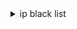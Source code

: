 <details>
 <summary>ip black list</summary> 
 218.98.16.235</br>
 117.34.91.148</br>
 122.55.53.22</br>
 218.98.16.242</br>
 218.98.16.232</br>
 220.194.244.12</br>
 123.55.235.198</br>
 218.98.16.227</br>
 220.194.244.10</br>
 218.98.16.238</br>
 218.98.16.254</br>
 218.98.16.205</br>
 218.98.16.233</br>
 220.194.244.28</br>
 218.98.16.229</br>
 218.98.16.203</br>
 220.194.244.17</br>
 220.194.244.20</br>
 218.98.16.248</br>
 218.98.16.225</br>
 220.194.244.16</br>
 218.98.16.217</br>
 218.98.16.209</br>
 218.98.16.196</br>
 220.194.244.30</br>
 220.194.244.21</br>
 218.98.16.204</br>
 220.194.244.6</br>
 218.98.16.224</br>
 218.98.16.216</br>
 218.98.16.230</br>
 207.46.129.198</br>
 220.194.244.4</br>
 218.98.16.253</br>
 218.98.16.193</br>
 218.98.16.247</br>
 218.98.16.195</br>
 220.194.244.24</br>
 218.98.16.228</br>
 218.98.16.255</br>
 218.98.16.198</br>
 218.98.16.237</br>
 220.194.244.22</br>
 220.194.244.11</br>
 218.98.16.192</br>
 220.194.244.14</br>
 218.98.16.221</br>
 171.8.232.135</br>
 220.194.244.15</br>
 220.194.244.26</br>
 220.194.244.19</br>
 218.98.16.197</br>
 218.98.16.239</br>
 218.98.16.201</br>
 218.98.16.241</br>
 61.158.167.175</br>
 220.194.244.13</br>
 218.98.16.207</br>
 218.98.16.199</br>
 218.98.16.250</br>
 218.98.16.243</br>
 220.194.244.2</br>
 218.98.16.212</br>
 203.208.60.47</br>
 218.98.16.251</br>
 218.98.16.231</br>
 218.98.16.219</br>
 218.98.16.226</br>
 87.116.181.130</br>
 43.251.177.235</br>
 220.194.244.29</br>
 218.98.16.234</br>
 201.171.164.166</br>
 220.194.244.1</br>
 218.98.16.244</br>
 218.98.16.208</br>
 185.81.157.35</br>
 218.98.16.206</br>
 220.194.244.5</br>
 218.98.16.220</br>
 220.194.244.18</br>
 218.98.16.200</br>
 218.98.16.249</br>
 218.98.16.210</br>
 218.98.16.213</br>
 220.194.244.7</br>
 220.194.244.31</br>
 152.32.140.196</br>
 218.98.16.211</br>
 218.98.16.245</br>
 220.194.244.27</br>
 218.98.16.252</br>
 218.98.16.218</br>
 218.98.16.240</br>
 222.187.239.165</br>
 218.98.16.222</br>
 220.194.244.3</br>
 220.194.244.8</br>
 220.194.244.23</br>
 220.194.244.25</br>
 218.98.16.214</br>
 218.98.16.246</br>
 220.194.244.9</br>
 218.98.16.194</br>
 154.208.109.126</br>
 218.98.16.215</br>
 220.194.244.0</br>
 218.98.16.223</br>
 218.98.16.202</br>
 154.92.195.161</br>
 218.98.16.236</br>
 180.97.215.65</br>
 110.229.233.78</br>
 139.99.223.140</br>
 98.142.137.189</br>
 103.76.86.48</br>
 122.51.141.108</br>
 222.127.5.201</br>
 115.79.137.226</br>
 39.99.253.234</br>
 35.202.100.186</br>
 85.204.246.240</br>
 89.35.39.180</br>
 223.105.4.249</br>
 101.200.177.198</br>
 101.201.237.252</br>
 101.71.249.170</br>
 101.87.101.87</br>
 102.176.160.30</br>
 103.130.209.251</br>
 103.239.252.178</br>
 103.36.102.244</br>
 104.236.246.16</br>
 104.248.144.147</br>
 104.248.181.156</br>
 104.248.216.243</br>
 106.12.3.28</br>
 106.12.45.214</br>
 106.13.20.31</br>
 106.14.135.136</br>
 106.3.129.209</br>
 106.75.19.147</br>
 107.170.172.23</br>
 107.175.64.101</br>
 109.110.52.77</br>
 109.167.210.163</br>
 110.188.70.99</br>
 110.235.33.173</br>
 111.230.105.142</br>
 112.124.32.163</br>
 112.49.38.63</br>
 112.74.203.41</br>
 113.105.94.66</br>
 114.118.97.195</br>
 114.147.20.38</br>
 115.143.217.157</br>
 115.29.7.45</br>
 115.68.184.88</br>
 116.255.216.34</br>
 116.31.102.81</br>
 116.62.51.6</br>
 117.160.136.203</br>
 117.50.36.250</br>
 117.78.42.106</br>
 119.23.141.228</br>
 119.23.33.89</br>
 119.4.240.104</br>
 120.202.177.108</br>
 120.79.0.86</br>
 121.183.75.145</br>
 121.196.23.247</br>
 121.196.57.160</br>
 121.43.189.248</br>
 123.59.72.15</br>
 124.43.177.160</br>
 125.227.130.2</br>
 125.71.65.134</br>
 128.106.2.250</br>
 128.199.127.217</br>
 13.71.2.244</br>
 139.129.97.42</br>
 139.196.124.205</br>
 139.199.200.182</br>
 139.59.131.37</br>
 139.59.14.210</br>
 139.59.25.238</br>
 139.59.56.121</br>
 139.59.59.187</br>
 139.59.60.154</br>
 139.59.61.186</br>
 139.59.79.56</br>
 139.59.99.142</br>
 140.238.177.23</br>
 142.93.112.49</br>
 142.93.122.58</br>
 142.93.178.254</br>
 142.93.82.229</br>
 146.185.146.99</br>
 147.139.34.137</br>
 149.202.102.36</br>
 150.109.100.228</br>
 153.122.56.134</br>
 154.198.2.4</br>
 157.230.163.6</br>
 157.245.149.151</br>
 157.245.246.132</br>
 157.245.60.215</br>
 159.192.148.4</br>
 159.65.136.194</br>
 159.65.144.233</br>
 159.65.159.1</br>
 159.65.245.203</br>
 159.65.54.221</br>
 159.65.65.54</br>
 159.89.165.127</br>
 161.35.116.30</br>
 161.53.81.21</br>
 164.132.101.10</br>
 164.177.158.227</br>
 165.22.110.2</br>
 165.22.127.136</br>
 165.22.242.174</br>
 165.22.250.226</br>
 165.22.60.7</br>
 165.227.156.235</br>
 165.227.5.140</br>
 165.227.53.241</br>
 167.71.115.245</br>
 167.71.217.92</br>
 167.71.239.181</br>
 167.99.167.105</br>
 167.99.170.160</br>
 167.99.75.174</br>
 170.151.0.4</br>
 178.128.10.117</br>
 178.128.148.98</br>
 178.128.156.174</br>
 178.128.173.238</br>
 178.128.39.0</br>
 178.62.241.231</br>
 180.250.18.20</br>
 180.76.56.128</br>
 181.65.157.134</br>
 183.134.198.30</br>
 185.50.37.152</br>
 186.33.231.242</br>
 187.109.107.209</br>
 188.165.245.53</br>
 188.166.253.195</br>
 188.166.34.234</br>
 188.226.250.187</br>
 193.106.26.133</br>
 193.112.187.205</br>
 193.112.248.85</br>
 195.158.29.222</br>
 195.54.160.183</br>
 195.91.186.78</br>
 196.203.182.166</br>
 198.199.66.10</br>
 202.202.2.4</br>
 202.83.19.245</br>
 202.88.241.107</br>
 206.189.132.204</br>
 206.189.136.160</br>
 206.189.157.46</br>
 206.189.166.172</br>
 206.189.172.90</br>
 206.189.188.223</br>
 206.189.228.120</br>
 206.189.28.79</br>
 207.154.198.74</br>
 209.97.146.3</br>
 211.253.9.160</br>
 211.99.229.3</br>
 212.145.192.205</br>
 212.64.40.200</br>
 213.169.151.199</br>
 213.187.77.253</br>
 218.234.17.96</br>
 218.92.40.162</br>
 221.238.32.130</br>
 222.122.179.208</br>
 223.197.175.171</br>
 3.1.255.152</br>
 36.133.62.154</br>
 36.255.61.26</br>
 36.66.156.125</br>
 37.139.21.75</br>
 37.139.9.23</br>
 39.105.200.55</br>
 39.106.118.147</br>
 39.129.55.85</br>
 39.96.82.174</br>
 39.99.203.251</br>
 42.112.20.32</br>
 43.247.102.84</br>
 45.146.164.165</br>
 45.146.164.166</br>
 45.146.164.239</br>
 45.238.33.154</br>
 45.238.33.158</br>
 45.251.22.210</br>
 46.101.24.197</br>
 46.101.88.10</br>
 46.105.163.8</br>
 47.100.88.65</br>
 47.105.164.105</br>
 47.107.140.142</br>
 47.107.140.220</br>
 47.107.141.34</br>
 47.107.45.148</br>
 47.107.62.218</br>
 47.110.225.78</br>
 47.114.96.237</br>
 47.244.175.167</br>
 47.244.213.73</br>
 47.244.45.12</br>
 47.88.17.25</br>
 47.92.152.148</br>
 47.93.150.5</br>
 47.94.175.175</br>
 47.94.215.35</br>
 47.96.144.102</br>
 50.250.224.225</br>
 51.178.29.39</br>
 51.77.246.155</br>
 51.79.147.177</br>
 5.196.110.170</br>
 52.130.75.15</br>
 5.39.74.233</br>
 54.38.190.187</br>
 58.16.48.190</br>
 60.12.26.9</br>
 60.205.206.32</br>
 60.29.123.202</br>
 61.164.246.45</br>
 61.250.206.110</br>
 61.84.196.50</br>
 62.171.148.41</br>
 62.197.86.15</br>
 62.234.188.157</br>
 64.227.32.97</br>
 66.70.157.67</br>
 68.183.190.43</br>
 68.183.218.50</br>
 77.65.65.90</br>
 77.94.137.91</br>
 79.137.84.210</br>
 80.92.232.39</br>
 81.183.220.42</br>
 82.223.69.17</br>
 82.64.25.166</br>
 85.172.174.46</br>
 88.204.164.234</br>
 89.179.125.71</br>
 89.189.154.66</br>
 91.224.205.62</br>
 92.246.16.39</br>
 92.63.199.27</br>
 93.180.157.61</br>
 93.63.37.231</br>
 93.8.133.221</br>
 94.180.57.15</br>
 94.237.90.178</br>
 95.110.146.12</br>
 95.213.214.13</br>
 218.241.154.197</br>
 45.155.205.86</br>
 45.155.205.87</br>
</details>

